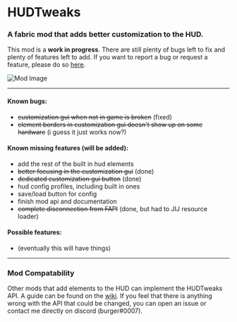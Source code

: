# HUDTweaks

### A fabric mod that adds better customization to the HUD.

This mod is a **work in progress**. There are still plenty of bugs left to fix and plenty of features left to add. If you want to report a bug or request a feature, please do so [here](/../../issues).

![Mod Image](https://i.imgur.com/ZzYtLIu.png)

------
#### Known bugs:
* ~~customization gui when not in game is broken~~ (fixed)
* ~~element borders in customization gui doesn't show up on some hardware~~ (i guess it just works now?)

#### Known missing features (will be added):
* add the rest of the built in hud elements
* ~~better focusing in the customization gui~~ (done)
* ~~dedicated customization gui button~~ (done)
* hud config profiles, including built in ones
* save/load button for config
* finish mod api and documentation
* ~~complete disconnection from FAPI~~ (done, but had to JIJ resource loader)

#### Possible features:
* (eventually this will have things)

------
### Mod Compatability

Other mods that add elements to the HUD can implement the HUDTweaks API. A guide can be found on the [wiki](/../../wiki). If you feel that there is anything wrong with the API that could be changed, you can open an issue or contact me directly on discord (burger#0007).
